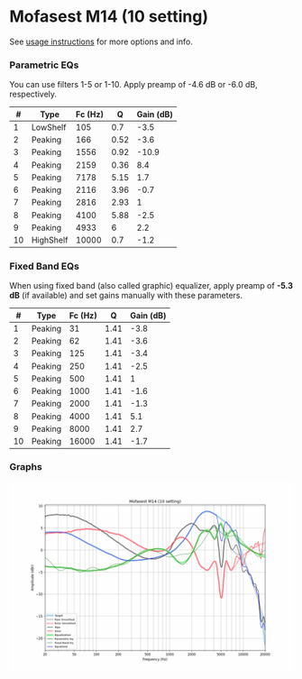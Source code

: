 # Mofasest M14 (10 setting)
See [usage instructions](https://github.com/jaakkopasanen/AutoEq#usage) for more options and info.

### Parametric EQs
You can use filters 1-5 or 1-10. Apply preamp of -4.6 dB or -6.0 dB, respectively.

|   # | Type      |   Fc (Hz) |    Q |   Gain (dB) |
|-----|-----------|-----------|------|-------------|
|   1 | LowShelf  |       105 | 0.7  |        -3.5 |
|   2 | Peaking   |       166 | 0.52 |        -3.6 |
|   3 | Peaking   |      1556 | 0.92 |       -10.9 |
|   4 | Peaking   |      2159 | 0.36 |         8.4 |
|   5 | Peaking   |      7178 | 5.15 |         1.7 |
|   6 | Peaking   |      2116 | 3.96 |        -0.7 |
|   7 | Peaking   |      2816 | 2.93 |         1   |
|   8 | Peaking   |      4100 | 5.88 |        -2.5 |
|   9 | Peaking   |      4933 | 6    |         2.2 |
|  10 | HighShelf |     10000 | 0.7  |        -1.2 |

### Fixed Band EQs
When using fixed band (also called graphic) equalizer, apply preamp of **-5.3 dB** (if available) and set gains manually with these parameters.

|   # | Type    |   Fc (Hz) |    Q |   Gain (dB) |
|-----|---------|-----------|------|-------------|
|   1 | Peaking |        31 | 1.41 |        -3.8 |
|   2 | Peaking |        62 | 1.41 |        -3.6 |
|   3 | Peaking |       125 | 1.41 |        -3.4 |
|   4 | Peaking |       250 | 1.41 |        -2.5 |
|   5 | Peaking |       500 | 1.41 |         1   |
|   6 | Peaking |      1000 | 1.41 |        -1.6 |
|   7 | Peaking |      2000 | 1.41 |        -1.3 |
|   8 | Peaking |      4000 | 1.41 |         5.1 |
|   9 | Peaking |      8000 | 1.41 |         2.7 |
|  10 | Peaking |     16000 | 1.41 |        -1.7 |

### Graphs
![](./Mofasest%20M14%20(10%20setting).png)
